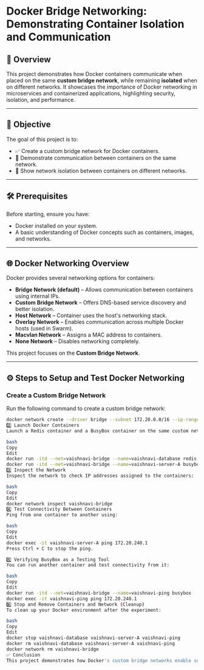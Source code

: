 # Docker Bridge Networking: Demonstrating Container Isolation and Communication

## 🧠 Overview

This project demonstrates how Docker containers communicate when placed on the same **custom bridge network**, while remaining **isolated** when on different networks. It showcases the importance of Docker networking in microservices and containerized applications, highlighting security, isolation, and performance.

---

## 🎯 Objective

The goal of this project is to:

- ✅ Create a custom bridge network for Docker containers.
- 🔄 Demonstrate communication between containers on the same network.
- 🚫 Show network isolation between containers on different networks.

---

## 🛠 Prerequisites

Before starting, ensure you have:

- Docker installed on your system.
- A basic understanding of Docker concepts such as containers, images, and networks.

---

## 🌐 Docker Networking Overview

Docker provides several networking options for containers:

- **Bridge Network (default)** – Allows communication between containers using internal IPs.
- **Custom Bridge Network** – Offers DNS-based service discovery and better isolation.
- **Host Network** – Container uses the host's networking stack.
- **Overlay Network** – Enables communication across multiple Docker hosts (used in Swarm).
- **Macvlan Network** – Assigns a MAC address to containers.
- **None Network** – Disables networking completely.

This project focuses on the **Custom Bridge Network**.

---

## ⚙️ Steps to Setup and Test Docker Networking

###  Create a Custom Bridge Network

Run the following command to create a custom bridge network:

```bash
docker network create --driver bridge --subnet 172.20.0.0/16 --ip-range 172.20.240.0/20 vaishnavi-bridge
2️⃣ Launch Docker Containers
Launch a Redis container and a BusyBox container on the same custom network:

bash
Copy
Edit
docker run -itd --net=vaishnavi-bridge --name=vaishnavi-database redis
docker run -itd --net=vaishnavi-bridge --name=vaishnavi-server-A busybox
3️⃣ Inspect the Network
Inspect the network to check IP addresses assigned to the containers:

bash
Copy
Edit
docker network inspect vaishnavi-bridge
4️⃣ Test Connectivity Between Containers
Ping from one container to another using:

bash
Copy
Edit
docker exec -it vaishnavi-server-A ping 172.20.240.1
Press Ctrl + C to stop the ping.

5️⃣ Verifying BusyBox as a Testing Tool
You can run another container and test connectivity from it:

bash
Copy
Edit
docker run -itd --net=vaishnavi-bridge --name=vaishnavi-ping busybox
docker exec -it vaishnavi-ping ping 172.20.240.1
6️⃣ Stop and Remove Containers and Network (Cleanup)
To clean up your Docker environment after the experiment:

bash
Copy
Edit
docker stop vaishnavi-database vaishnavi-server-A vaishnavi-ping
docker rm vaishnavi-database vaishnavi-server-A vaishnavi-ping
docker network rm vaishnavi-bridge
✅ Conclusion
This project demonstrates how Docker's custom bridge networks enable secure container-to-container communication while maintaining isolation. Understanding networking is essential when designing and deploying microservices-based systems.
